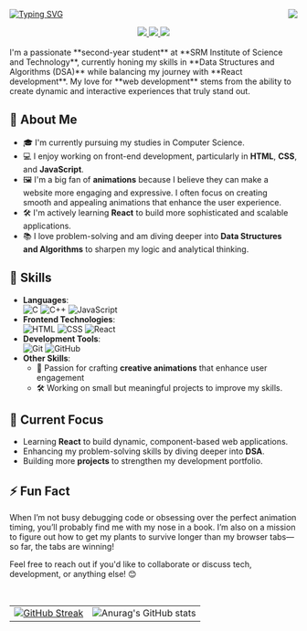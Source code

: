 [![Typing SVG](https://readme-typing-svg.demolab.com?font=Fira+Code&pause=1000&color=FFFFFF&width=435&lines=Hi+there+%2C+I'm+Kshitij+!;I'm+a+Full+Stack+Web+Developer)](https://git.io/typing-svg) 
<img align="right" src="https://visitor-badge.laobi.icu/badge?page_id=KT2006.visitor-badge&left_text=Hellow%20Visitors" />

<div align="center"> 
  <a href="mailto:kshitij.totawar@gmail.com">
    <img src="https://img.shields.io/badge/Gmail-333333?style=for-the-badge&logo=gmail&logoColor=red" />
  </a>
  <a href="https://www.linkedin.com/in/kshitij-totawar/" target="_blank">
    <img src="https://img.shields.io/badge/LinkedIn-0077B5?style=for-the-badge&logo=linkedin&logoColor=white" target="_blank" />
  </a>
  <a href="https://kitij.netlify.app/" target="_blank">
     <img src="https://img.shields.io/badge/Portfolio-FF5722?style=for-the-badge&logo=todoist&logoColor=white" target="_blank" /> <!-- sqlite, safari, google-chrome are other good icon options -->
  </a>
</div>
<br>
I'm a passionate **second-year student** at **SRM Institute of Science and Technology**, currently honing my skills in **Data Structures and Algorithms (DSA)** while balancing my journey with **React development**. My love for **web development** stems from the ability to create dynamic and interactive experiences that truly stand out.

## 🌟 About Me

- 🎓 I'm currently pursuing my studies in Computer Science.
- 💻 I enjoy working on front-end development, particularly in **HTML**, **CSS**, and **JavaScript**.
- 🖼️ I'm a big fan of **animations** because I believe they can make a website more engaging and expressive. I often focus on creating smooth and appealing animations that enhance the user experience.
- 🛠️ I'm actively learning **React** to build more sophisticated and scalable applications.
- 📚 I love problem-solving and am diving deeper into **Data Structures and Algorithms** to sharpen my logic and analytical thinking.

## 🔨 Skills

- **Languages**:  
  ![C](https://img.shields.io/badge/-C-blue) ![C++](https://img.shields.io/badge/-C%2B%2B-green) ![JavaScript](https://img.shields.io/badge/-JavaScript-yellow)  
- **Frontend Technologies**:  
  ![HTML](https://img.shields.io/badge/-HTML-E34F26) ![CSS](https://img.shields.io/badge/-CSS-1572B6) ![React](https://img.shields.io/badge/-React-61DAFB)
- **Development Tools**:  
  ![Git](https://img.shields.io/badge/-Git-F05032) ![GitHub](https://img.shields.io/badge/-GitHub-181717)  
- **Other Skills**:  
  - 🎨 Passion for crafting **creative animations** that enhance user engagement  
  - 🛠️ Working on small but meaningful projects to improve my skills.


## 🌱 Current Focus

- Learning **React** to build dynamic, component-based web applications.
- Enhancing my problem-solving skills by diving deeper into **DSA**.
- Building more **projects** to strengthen my development portfolio.

## ⚡ Fun Fact

When I’m not busy debugging code or obsessing over the perfect animation timing, you’ll probably find me with my nose in a book. I’m also on a mission to figure out how to get my plants to survive longer than my browser tabs—so far, the tabs are winning!

Feel free to reach out if you'd like to collaborate or discuss tech, development, or anything else! 😊

<br>

<table style="border: none; border-collapse: collapse;">
  <tr>
    <td style="border: none;">
      <a href="https://git.io/streak-stats">
        <img src="https://streak-stats.demolab.com?user=KT2006&theme=dark&date_format=j%20M%5B%20Y%5D" alt="GitHub Streak" />
      </a>
    </td>
    <td style="border: none;">
      <img src="https://github-readme-stats.vercel.app/api?username=KT2006&show_icons=true&theme=dark" alt="Anurag's GitHub stats" />
    </td>
  </tr>
</table>


<br>


